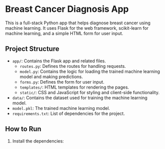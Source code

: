 # Breast Cancer Diagnosis App

This is a full-stack Python app that helps diagnose breast cancer using machine learning. It uses Flask for the web framework, scikit-learn for machine learning, and a simple HTML form for user input.

## Project Structure

- `app/`: Contains the Flask app and related files.
  - `routes.py`: Defines the routes for handling requests.
  - `model.py`: Contains the logic for loading the trained machine learning model and making predictions.
  - `forms.py`: Defines the form for user input.
  - `templates/`: HTML templates for rendering the pages.
  - `static/`: CSS and JavaScript for styling and client-side functionality.
- `data/`: Contains the dataset used for training the machine learning model.
- `model.pkl`: The trained machine learning model.
- `requirements.txt`: List of dependencies for the project.

## How to Run

1. Install the dependencies:
